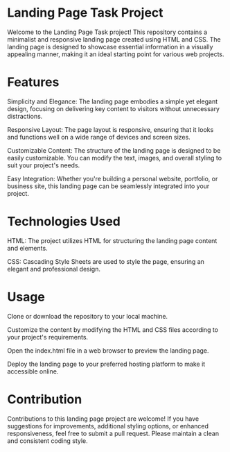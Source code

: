 # Landing Page Task Project
Welcome to the Landing Page Task project! This repository contains a minimalist and responsive landing page created using HTML and CSS. The landing page is designed to showcase essential information in a visually appealing manner, making it an ideal starting point for various web projects.

# Features
Simplicity and Elegance: The landing page embodies a simple yet elegant design, focusing on delivering key content to visitors without unnecessary distractions.

Responsive Layout: The page layout is responsive, ensuring that it looks and functions well on a wide range of devices and screen sizes.

Customizable Content: The structure of the landing page is designed to be easily customizable. You can modify the text, images, and overall styling to suit your project's needs.

Easy Integration: Whether you're building a personal website, portfolio, or business site, this landing page can be seamlessly integrated into your project.

# Technologies Used
HTML: The project utilizes HTML for structuring the landing page content and elements.

CSS: Cascading Style Sheets are used to style the page, ensuring an elegant and professional design.

# Usage
Clone or download the repository to your local machine.

Customize the content by modifying the HTML and CSS files according to your project's requirements.

Open the index.html file in a web browser to preview the landing page.

Deploy the landing page to your preferred hosting platform to make it accessible online.

# Contribution
Contributions to this landing page project are welcome! If you have suggestions for improvements, additional styling options, or enhanced responsiveness, feel free to submit a pull request. Please maintain a clean and consistent coding style.
